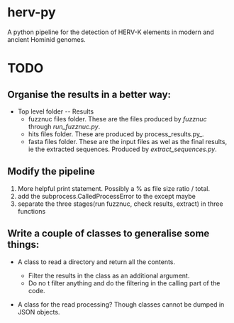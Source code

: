 # herv-py
A python pipeline for the detection of HERV-K elements in modern and ancient Hominid genomes.


# TODO
## Organise the results in a better way:

+ Top level folder -- Results
    - fuzznuc files folder. These are the files produced by _fuzznuc_ through _run_fuzznuc.py_.
    - hits files folder. These are produced by process_results.py_.
    - fasta files folder. These are the input files as wel as the final results, ie the extracted
      sequences. Produced by _extract_sequences.py_.

## Modify the pipeline

1. More helpful print statement. Possibly a % as file size ratio / total.
2. add the subprocess.CalledProcessError to the except maybe
3. separate the three stages(run fuzznuc, check results, extract) in three
   functions

## Write a couple of classes to generalise some things:

- A class to read a directory and return all the contents.
  - Filter the results in the class as an additional argument.
  - Do no t filter anything and do the filtering in the calling part of the code.

- A class for the read processing? Though classes cannot be dumped in JSON objects.
